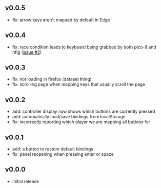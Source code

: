 ## v0.0.5

* fix: arrow keys aren't mapped by default in Edge

## v0.0.4

* fix: race condition leads to keyboard being grabbed by both pico-8 and nfig ([issue #2](https://github.com/codl/pico-nfig/issues/2))

## v0.0.3

* fix: not loading in firefox (dataset thing)
* fix: scrolling page when mapping keys that usually scroll the page

## v0.0.2

* add: controller display now shows which buttons are currently pressed
* add: automatically load/save bindings from localStorage
* fix: incorrectly reporting which player we are mapping all buttons for

## v0.0.1

* add: a button to restore default bindings
* fix: panel reopening when pressing enter or space

## v0.0.0

* initial release

